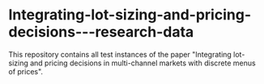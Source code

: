 # Integrating-lot-sizing-and-pricing-decisions---research-data
This repository contains all test instances of the paper "Integrating lot-sizing and pricing decisions in multi-channel markets with discrete menus of prices".
